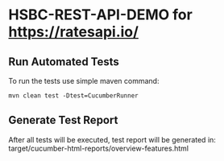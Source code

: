 # HSBC-REST-API-DEMO for https://ratesapi.io/

## Run Automated Tests
To run the tests use simple maven command:  
```  
mvn clean test -Dtest=CucumberRunner
```  
  
## Generate Test Report  
After all tests will be executed, test report will be generated in: target/cucumber-html-reports/overview-features.html
